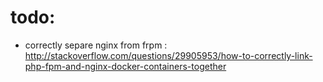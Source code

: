 # todo:
- correctly separe nginx from frpm :
    http://stackoverflow.com/questions/29905953/how-to-correctly-link-php-fpm-and-nginx-docker-containers-together
